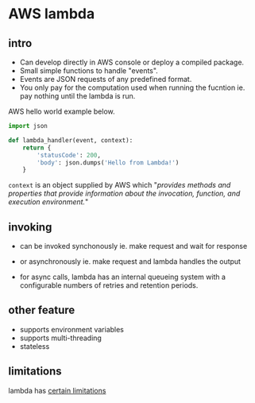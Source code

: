 # AWS lambda

## intro

- Can develop directly in AWS console or deploy a compiled package.
- Small simple functions to handle "events".
- Events are JSON requests of any predefined format.
- You only pay for the computation used when running the fucntion ie. pay nothing until the lambda is run.

AWS hello world example below.

```python
import json

def lambda_handler(event, context):
    return {
        'statusCode': 200,
        'body': json.dumps('Hello from Lambda!')
    }

```

`context` is an object supplied by AWS which "*provides methods and properties that provide information about the invocation, function, and execution environment.*"

## invoking

- can be invoked synchonously ie. make request and wait for response
- or asynchronously ie. make request and lambda handles the output

- for async calls, lambda has an internal queueing system with a configurable numbers of retries and retention periods.

## other feature

- supports environment variables
- supports multi-threading
- stateless

## limitations

lambda has [certain limitations](https://docs.aws.amazon.com/lambda/latest/dg/gettingstarted-limits.html)
